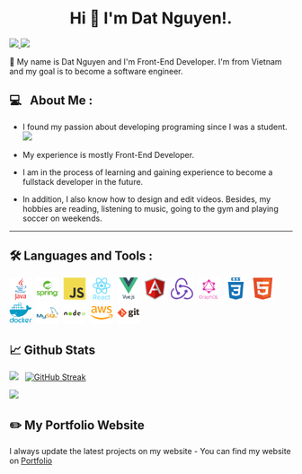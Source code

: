 <div id="header" align="center">
  <h1> Hi 👋 I'm Dat Nguyen!.</h1>

</div>

<!-- ![Group 1](https://user-images.githubusercontent.com/58461444/206890835-73790b59-6e7c-445b-ae82-ce2c7eaa07d0.png) -->

<a href=https://www.linkedin.com/in/datnht/> <img src="https://img.shields.io/badge/-LinkedIn-0e76a8?style=plastic&logo=linkedIn"> </a> <img src="https://komarev.com/ghpvc/?username=tiendatauto&color=blue">

👨 My name is Dat Nguyen and I'm Front-End Developer. I'm from Vietnam and my goal is to become a software engineer.

## 💻 &nbsp; About Me :

- I found my passion about developing programing since I was a student. <img src="https://media.giphy.com/media/WUlplcMpOCEmTGBtBW/giphy.gif" width="30">

- My experience is mostly Front-End Developer.

- I am in the process of learning and gaining experience to become a fullstack developer in the future.

- In addition, I also know how to design and edit videos. Besides, my hobbies are reading, listening to music, going to the gym and playing soccer on weekends.

---

## :hammer_and_wrench: Languages and Tools :

<div>
  <img src="https://github.com/devicons/devicon/blob/master/icons/java/java-original-wordmark.svg" title="Java" alt="Java" width="40" height="40"/>&nbsp;
  <img src="https://github.com/devicons/devicon/blob/master/icons/spring/spring-original-wordmark.svg" title="Spring" alt="Spring" width="40" height="40"/>&nbsp;
  <img src="https://github.com/devicons/devicon/blob/master/icons/javascript/javascript-original.svg" title="JavaScript" alt="JavaScript" width="40" height="40"/>&nbsp;
  <img src="https://github.com/devicons/devicon/blob/master/icons/react/react-original-wordmark.svg" title="React" alt="React" width="40" height="40"/>&nbsp;
  <img src="https://github.com/devicons/devicon/blob/master/icons/vuejs/vuejs-original-wordmark.svg" title="VueJS" alt="=VueJS" width="40" height="40"/>&nbsp;
  <img src="https://github.com/devicons/devicon/blob/master/icons/angularjs/angularjs-original.svg" title="Angular" alt="Angular" width="40" height="40"/>&nbsp;
  <img src="https://github.com/devicons/devicon/blob/master/icons/redux/redux-original.svg" title="Redux" alt="Redux " width="40" height="40"/>&nbsp;
  <img src="https://github.com/devicons/devicon/blob/master/icons/graphql/graphql-plain-wordmark.svg" title="GraphQL" alt="GraphQL" width="40" height="40"/>&nbsp;
  <img src="https://github.com/devicons/devicon/blob/master/icons/css3/css3-plain-wordmark.svg"  title="CSS3" alt="CSS" width="40" height="40"/>&nbsp;
  <img src="https://github.com/devicons/devicon/blob/master/icons/html5/html5-original.svg" title="HTML5" alt="HTML" width="40" height="40"/>&nbsp;
  <img src="https://github.com/devicons/devicon/blob/master/icons/docker/docker-plain-wordmark.svg" title="Docker" alt="Docker" width="40" height="40"/>&nbsp;
  <img src="https://github.com/devicons/devicon/blob/master/icons/mysql/mysql-original-wordmark.svg" title="MySQL"  alt="MySQL" width="40" height="40"/>&nbsp;
  <img src="https://github.com/devicons/devicon/blob/master/icons/nodejs/nodejs-original-wordmark.svg" title="NodeJS" alt="NodeJS" width="40" height="40"/>&nbsp;
  <img src="https://github.com/devicons/devicon/blob/master/icons/amazonwebservices/amazonwebservices-plain-wordmark.svg" title="AWS" alt="AWS" width="40" height="40"/>&nbsp;
  <img src="https://github.com/devicons/devicon/blob/master/icons/git/git-original-wordmark.svg" title="Git" **alt="Git" width="40" height="40"/>
</div>

## 📈 Github Stats

<img src="https://github-readme-stats.vercel.app/api?username=tiendatauto&theme=tokyonight&show_icons=true&count_private=true"> &nbsp; [![GitHub Streak](http://github-readme-streak-stats.herokuapp.com?user=tiendatauto&theme=tokyonight&date_format=M%20j%5B%2C%20Y%5D)](https://git.io/streak-stats)

<img src="https://github-readme-stats.vercel.app/api/top-langs/?username=tiendatauto&theme=tokyonight&layout=compact&langs_count=6">

## ✏️ My Portfolio Website

I always update the latest projects on my website - You can find my website on [Portfolio](https://datnht-portfolio.vercel.app/)
